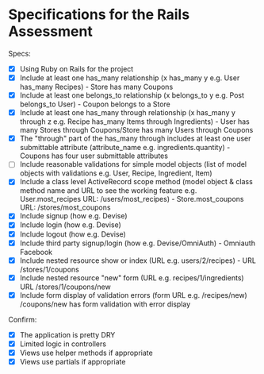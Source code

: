 # Specifications for the Rails Assessment

Specs:
- [x] Using Ruby on Rails for the project
- [x] Include at least one has_many relationship (x has_many y e.g. User has_many Recipes) - Store has many Coupons
- [X] Include at least one belongs_to relationship (x belongs_to y e.g. Post belongs_to User) - Coupon belongs to a Store
- [x] Include at least one has_many through relationship (x has_many y through z e.g. Recipe has_many Items through Ingredients) - User has many Stores through Coupons/Store has many Users through Coupons
- [x] The "through" part of the has_many through includes at least one user submittable attribute (attribute_name e.g. ingredients.quantity) - Coupons has four user submittable attributes
- [ ] Include reasonable validations for simple model objects (list of model objects with validations e.g. User, Recipe, Ingredient, Item)
- [x] Include a class level ActiveRecord scope method (model object & class method name and URL to see the working feature e.g. User.most_recipes URL: /users/most_recipes) - Store.most_coupons URL: /stores/most_coupons
- [x] Include signup (how e.g. Devise)
- [x] Include login (how e.g. Devise)
- [x] Include logout (how e.g. Devise)
- [x] Include third party signup/login (how e.g. Devise/OmniAuth) - Omniauth Facebook
- [x] Include nested resource show or index (URL e.g. users/2/recipes) - URL /stores/1/coupons
- [x] Include nested resource "new" form (URL e.g. recipes/1/ingredients) URL /stores/1/coupons/new
- [x] Include form display of validation errors (form URL e.g. /recipes/new) /coupons/new has form validation with error display

Confirm:
- [x] The application is pretty DRY
- [x] Limited logic in controllers
- [x] Views use helper methods if appropriate
- [x] Views use partials if appropriate